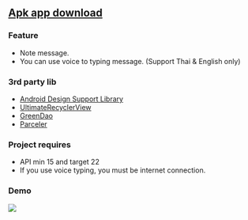 ## <a href="https://github.com/w33vit/MyStories/raw/master/app/app-release.apk">Apk app download</a>

### Feature
- Note message.
- You can use voice to typing message. (Support Thai & English only)

### 3rd party lib
- <a href="http://developer.android.com/tools/support-library/features.html#design">Android Design Support Library</a>
- <a href="https://github.com/cymcsg/UltimateRecyclerView">UltimateRecyclerView</a>
- <a href="https://github.com/greenrobot/greenDAO">GreenDao</a>
- <a href="https://github.com/johncarl81/parceler">Parceler</a>

### Project requires
- API min 15 and target 22
- If you use voice typing, you must be internet connection.

### Demo
<img src="https://raw.githubusercontent.com/weeravit/MyStories/master/MyStoriesApp.gif"/>
